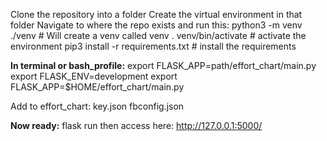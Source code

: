 Clone the repository into a folder
Create the virtual environment in that folder
Navigate to where the repo exists and run this:
python3 -m venv ./venv # Will create a venv called venv
. venv/bin/activate # activate the environment
pip3 install -r requirements.txt  # install the requirements

**In terminal or bash_profile:**
export FLASK_APP=path/effort_chart/main.py
export FLASK_ENV=development
export FLASK_APP=$HOME/effort_chart/main.py

Add to effort_chart:
key.json
fbconfig.json

**Now ready:**
flask run
then access here:
http://127.0.0.1:5000/

